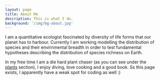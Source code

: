 ```yaml
---
layout: page
title: About Me
description: This is what I do.
background: '/img/bg-about.jpg'
---
```


I am a quantitative ecologist fascinated by diversity of life forms that our planet has to harbour. Currently I am working modelling the distribution of species and their envirnmental breadth in order to test fundamental hypotheses describing the distribution of species richness on Earth.

In my free time I am a die hard plant chaser (as you can see under the [plants](https://marco-barandun.github.io/ecology/plants) section), I enjoy diving, love cooking and a good book. Ss this page exists, I apparently have a weak spot for coding as well :)
